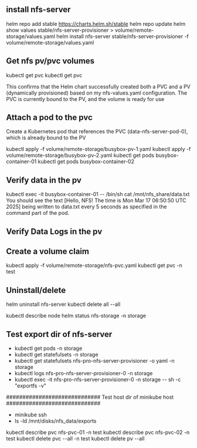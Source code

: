 ## install nfs-server ##
helm repo add stable https://charts.helm.sh/stable
helm repo update
helm show values stable/nfs-server-provisioner > volume/remote-storage/values.yaml
helm install nfs-server stable/nfs-server-provisioner -f volume/remote-storage/values.yaml

## Get nfs pv/pvc volumes ##
kubectl get pvc
kubectl get pvc

This confirms that the Helm chart successfully created both a PVC and a PV (dynamically provisioned) based on my nfs-values.yaml configuration. The PVC is currently bound to the PV, and the volume is ready for use

## Attach a pod to the pvc ##
Create a Kubernetes pod that references the PVC (data-nfs-server-pod-0), which is already bound to the PV

kubectl apply -f volume/remote-storage/busybox-pv-1.yaml
kubectl apply -f volume/remote-storage/busybox-pv-2.yaml
kubectl get pods busybox-container-01
kubectl get pods busybox-container-02

## Verify data in the pv ##
kubectl exec -it busybox-container-01 -- /bin/sh
cat /mnt/nfs_share/data.txt
You should see the text [Hello, NFS! The time is Mon Mar 17 06:50:50 UTC 2025] being written to data.txt every 5 seconds as specified in the command part of the pod.

## Verify Data Logs in the pv ##






## Create a volume claim ##
kubectl apply -f volume/remote-storage/nfs-pvc.yaml
kubectl get pvc -n test



## Uninstall/delete ##
helm uninstall nfs-server
kubectl delete all --all










kubectl describe node
helm status nfs-storage -n storage

## Test export dir of nfs-server ##

- kubectl get pods -n storage
- kubectl get statefulsets -n storage
- kubectl get statefulsets nfs-pro-nfs-server-provisioner -o yaml -n storage
- kubectl logs nfs-pro-nfs-server-provisioner-0 -n storage
- kubectl exec -it nfs-pro-nfs-server-provisioner-0 -n storage -- sh -c "exportfs -v" 


#############################
Test host dir of minikube host
#############################
- minikube ssh
- ls -ld /mnt/disks/nfs_data/exports

 

kubectl describe pvc nfs-pvc-01 -n test
kubectl describe pvc nfs-pvc-02 -n test
kubectl delete pvc --all -n test
kubectl delete pv --all

